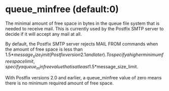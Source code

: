# queue_minfree (default:0) 


The minimal amount of free space in bytes in the queue file system
that is needed to receive mail.  This is currently used by the
Postfix SMTP server to decide if it will accept any mail at all.



By default, the Postfix SMTP server rejects MAIL FROM commands when
the amount of free space is less than 1.5*$message_size_limit
(Postfix version 2.1 and later).
To specify a higher minimum free space limit, specify a queue_minfree
value that is at least 1.5*$message_size_limit.



With Postfix versions 2.0 and earlier, a queue_minfree value of
zero means there is no minimum required amount of free space.



